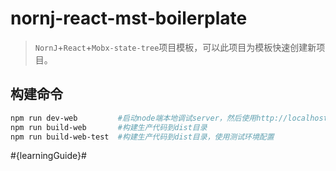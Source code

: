 nornj-react-mst-boilerplate
====

> `NornJ`+`React`+`Mobx-state-tree`项目模板，可以此项目为模板快速创建新项目。

## 构建命令

```sh
npm run dev-web         #启动node端本地调试server，然后使用http://localhost:8080/dist/web访问页面
npm run build-web       #构建生产代码到dist目录
npm run build-web-test  #构建生产代码到dist目录，使用测试环境配置
```

#{learningGuide}#